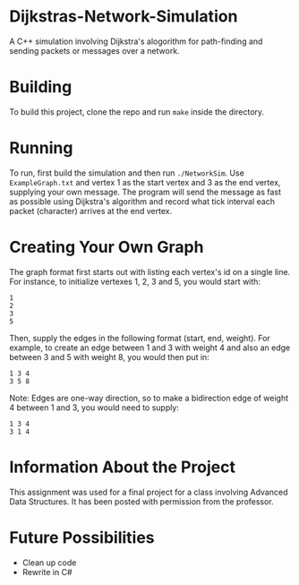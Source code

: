 Dijkstras-Network-Simulation
=============================

A C++ simulation involving Dijkstra's alogorithm for path-finding and sending packets or messages over a network.

Building
========

To build this project, clone the repo and run `make` inside the directory.

Running
=======

To run, first build the simulation and then run `./NetworkSim`. Use `ExampleGraph.txt` and vertex 1 as the start vertex and 3 as the end vertex, supplying your own message. The program will send the message as fast as possible using Dijkstra's algorithm and record what tick interval each packet (character) arrives at the end vertex.

Creating Your Own Graph
=======================

The graph format first starts out with listing each vertex's id on a single line. For instance, to initialize vertexes 1, 2, 3 and 5, you would start with:
```
1
2
3
5
```
Then, supply the edges in the following format (start, end, weight). For example, to create an edge between 1 and 3 with weight 4 and also an edge between 3 and 5 with weight 8, you would then put in:
```
1 3 4
3 5 8
```

Note: Edges are one-way direction, so to make a bidirection edge of weight 4 between 1 and 3, you would need to supply:
```
1 3 4
3 1 4
```

Information About the Project
=============================

This assignment was used for a final project for a class involving Advanced Data Structures. It has been posted with permission from the professor.

Future Possibilities
====================
- Clean up code
- Rewrite in C#
